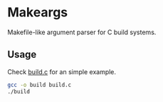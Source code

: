 # Makeargs

Makefile-like argument parser for C build systems.

## Usage

Check [build.c](./build.c) for an simple example.

```sh
gcc -o build build.c
./build
```
